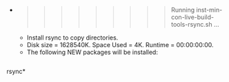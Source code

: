 * >>>>>>>>> Running inst-min-con-live-build-tools-rsync.sh ...
  * Install rsync to copy directories.
  * Disk size = 1628540K. Space Used = 4K. Runtime = 00:00:00:00.
  * The following NEW packages will be installed:
  ```bash
rsync*
  ```
